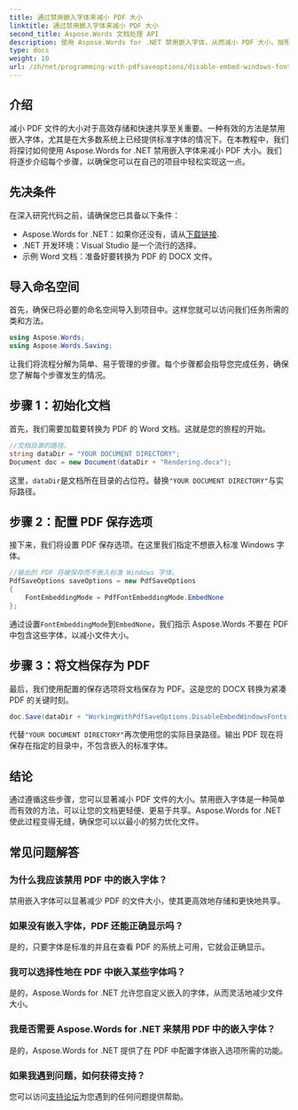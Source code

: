 ```yaml
---
title: 通过禁用嵌入字体来减小 PDF 大小
linktitle: 通过禁用嵌入字体来减小 PDF 大小
second_title: Aspose.Words 文档处理 API
description: 使用 Aspose.Words for .NET 禁用嵌入字体，从而减小 PDF 大小。按照我们的分步指南优化您的文档，以实现高效存储和共享。
type: docs
weight: 10
url: /zh/net/programming-with-pdfsaveoptions/disable-embed-windows-fonts/
---
```

## 介绍

减小 PDF 文件的大小对于高效存储和快速共享至关重要。一种有效的方法是禁用嵌入字体，尤其是在大多数系统上已经提供标准字体的情况下。在本教程中，我们将探讨如何使用 Aspose.Words for .NET 禁用嵌入字体来减小 PDF 大小。我们将逐步介绍每个步骤，以确保您可以在自己的项目中轻松实现这一点。

## 先决条件

在深入研究代码之前，请确保您已具备以下条件：

-  Aspose.Words for .NET：如果你还没有，请从[下载链接](https://releases.aspose.com/words/net/).
- .NET 开发环境：Visual Studio 是一个流行的选择。
- 示例 Word 文档：准备好要转换为 PDF 的 DOCX 文件。

## 导入命名空间

首先，确保已将必要的命名空间导入到项目中。这样您就可以访问我们任务所需的类和方法。

```csharp
using Aspose.Words;
using Aspose.Words.Saving;
```

让我们将流程分解为简单、易于管理的步骤。每个步骤都会指导您完成任务，确保您了解每个步骤发生的情况。

## 步骤 1：初始化文档

首先，我们需要加载要转换为 PDF 的 Word 文档。这就是您的旅程的开始。

```csharp
//文档目录的路径。
string dataDir = "YOUR DOCUMENT DIRECTORY";
Document doc = new Document(dataDir + "Rendering.docx");
```

这里，`dataDir`是文档所在目录的占位符。替换`"YOUR DOCUMENT DIRECTORY"`与实际路径。

## 步骤 2：配置 PDF 保存选项

接下来，我们将设置 PDF 保存选项。在这里我们指定不想嵌入标准 Windows 字体。

```csharp
//输出的 PDF 将被保存而不嵌入标准 Windows 字体。
PdfSaveOptions saveOptions = new PdfSaveOptions
{
    FontEmbeddingMode = PdfFontEmbeddingMode.EmbedNone
};
```

通过设置`FontEmbeddingMode`到`EmbedNone`，我们指示 Aspose.Words 不要在 PDF 中包含这些字体，以减小文件大小。

## 步骤 3：将文档保存为 PDF

最后，我们使用配置的保存选项将文档保存为 PDF。这是您的 DOCX 转换为紧凑 PDF 的关键时刻。

```csharp
doc.Save(dataDir + "WorkingWithPdfSaveOptions.DisableEmbedWindowsFonts.pdf", saveOptions);
```

代替`"YOUR DOCUMENT DIRECTORY"`再次使用您的实际目录路径。输出 PDF 现在将保存在指定的目录中，不包含嵌入的标准字体。

## 结论

通过遵循这些步骤，您可以显著减小 PDF 文件的大小。禁用嵌入字体是一种简单而有效的方法，可以让您的文档更轻便、更易于共享。Aspose.Words for .NET 使此过程变得无缝，确保您可以以最小的努力优化文件。

## 常见问题解答

### 为什么我应该禁用 PDF 中的嵌入字体？
禁用嵌入字体可以显著减少 PDF 的文件大小，使其更高效地存储和更快地共享。

### 如果没有嵌入字体，PDF 还能正确显示吗？
是的，只要字体是标准的并且在查看 PDF 的系统上可用，它就会正确显示。

### 我可以选择性地在 PDF 中嵌入某些字体吗？
是的，Aspose.Words for .NET 允许您自定义嵌入的字体，从而灵活地减少文件大小。

### 我是否需要 Aspose.Words for .NET 来禁用 PDF 中的嵌入字体？
是的，Aspose.Words for .NET 提供了在 PDF 中配置字体嵌入选项所需的功能。

### 如果我遇到问题，如何获得支持？
您可以访问[支持论坛](https://forum.aspose.com/c/words/8)为您遇到的任何问题提供帮助。

